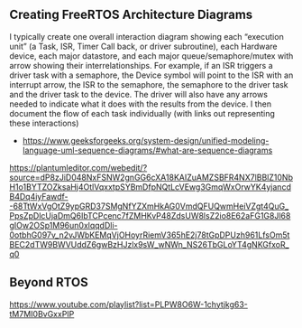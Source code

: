 
## Creating FreeRTOS Architecture Diagrams ##

I typically create one overall interaction diagram showing each “execution unit” 
(a Task, ISR, Timer Call back, or driver subroutine), each Hardware device, each major datastore, and each major queue/semaphore/mutex with arrow showing their interrelationships. For example, if an ISR triggers a driver task with a semaphore, the Device symbol will point to the ISR with an interrupt arrow, the ISR to the semaphore, the semaphore to the driver task and the driver task to the device. The driver will also have any arrows needed to indicate what it does with the results from the device. I then document the flow of each task individually (with links out representing these interactions)



- https://www.geeksforgeeks.org/system-design/unified-modeling-language-uml-sequence-diagrams/#what-are-sequence-diagrams

https://plantumleditor.com/webedit/?source=dP8zJiD048NxFSNW2gnGG6cXA18KAIZuAMZSBFR4NX7lBBlZ10NbH1o1BYTZOZksaHj4OtlVqxxtpSYBmDfpNQtLcVEwg3GmqWxOrwYK4yjancdB4Dq4iyFawdf--68TtWxVgOtZ9ypGRD37SMgNfYZXmHkAG0VmdQFUQwmHeiVZgt4QuG_PpsZpDlcUjaDmQ6IbTCPcenc7fZMHKvP48ZdsUW8lsZ2io8E62aFG1G8Jl68gIOw2OSp1M96un0xlqqdDli-0otbhG097v_n2vJWbKEMqVjOHoyrRiemV365hE2j78tGpDPUzh961LfsOm5tBEC2dTW9BWVUddZ6gwBzHJzlx9sW_wNWn_NS26TbGLoYT4gNKGfxoR_q0



## Beyond RTOS

https://www.youtube.com/playlist?list=PLPW8O6W-1chytjkg63-tM7MI0BvGxxPIP

